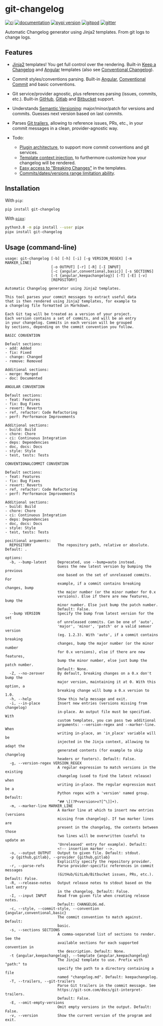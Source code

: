 # git-changelog

[![ci](https://github.com/pawamoy/git-changelog/workflows/ci/badge.svg)](https://github.com/pawamoy/git-changelog/actions?query=workflow%3Aci)
[![documentation](https://img.shields.io/badge/docs-mkdocs%20material-blue.svg?style=flat)](https://pawamoy.github.io/git-changelog/)
[![pypi version](https://img.shields.io/pypi/v/git-changelog.svg)](https://pypi.org/project/git-changelog/)
[![gitpod](https://img.shields.io/badge/gitpod-workspace-blue.svg?style=flat)](https://gitpod.io/#https://github.com/pawamoy/git-changelog)
[![gitter](https://badges.gitter.im/join%20chat.svg)](https://app.gitter.im/#/room/#git-changelog:gitter.im)

Automatic Changelog generator using Jinja2 templates. From git logs to change logs.

## Features

- [Jinja2][jinja2] templates!
  You get full control over the rendering.
  Built-in [Keep a Changelog][keep-a-changelog] and [Angular][angular] templates
  (also see [Conventional Changelog][conventional-changelog]).
- Commit styles/conventions parsing.
  Built-in [Angular][angular-convention], [Conventional Commit][conventional-commit] and basic conventions.
- Git service/provider agnostic,
  plus references parsing (issues, commits, etc.).
  Built-in [GitHub][github-refs], [Gitlab][gitlab-refs] and [Bitbucket][bitbucket-refs] support.
- Understands [Semantic Versioning][semantic-versioning]:
  major/minor/patch for versions and commits.
  Guesses next version based on last commits.
- Parses [Git trailers][git-trailers], allowing to reference
  issues, PRs, etc., in your commit messages
  in a clean, provider-agnostic way.

- Todo:
    - [Plugin architecture][issue-19],
      to support more commit conventions and git services.
    - [Template context injection][issue-17],
      to furthermore customize how your changelog will be rendered.
    - [Easy access to "Breaking Changes"][issue-14] in the templates.
    - [Commits/dates/versions range limitation ability][issue-16].

[jinja2]:                 http://jinja.pocoo.org/
[keep-a-changelog]:       http://keepachangelog.com/en/1.0.0/
[angular]:                https://github.com/angular/angular/blob/master/CHANGELOG.md
[conventional-changelog]: https://github.com/conventional-changelog/conventional-changelog
[semantic-versioning]:    http://semver.org/spec/v2.0.0.html
[angular-convention]:     https://github.com/angular/angular/blob/master/CONTRIBUTING.md#commit
[conventional-commit]:    https://www.conventionalcommits.org/en/v1.0.0/
[github-refs]:            https://help.github.com/articles/autolinked-references-and-urls/
[gitlab-refs]:            https://docs.gitlab.com/ce/user/markdown.html#special-gitlab-references
[bitbucket-refs]:         https://support.atlassian.com/bitbucket-cloud/docs/markup-comments
[git-trailers]:           https://git-scm.com/docs/git-interpret-trailers

[issue-14]: https://github.com/pawamoy/git-changelog/issues/14
[issue-15]: https://github.com/pawamoy/git-changelog/issues/15
[issue-16]: https://github.com/pawamoy/git-changelog/issues/16
[issue-17]: https://github.com/pawamoy/git-changelog/issues/17
[issue-19]: https://github.com/pawamoy/git-changelog/issues/19

## Installation

With `pip`:

```bash
pip install git-changelog
```

With [`pipx`](https://github.com/pipxproject/pipx):

```bash
python3.8 -m pip install --user pipx
pipx install git-changelog
```

## Usage (command-line)

```
usage: git-changelog [-b] [-h] [-i] [-g VERSION_REGEX] [-m MARKER_LINE]
                     [-o OUTPUT] [-r] [-R] [-I INPUT]
                     [-c {angular,conventional,basic}] [-s SECTIONS]
                     [-t {angular,keepachangelog}] [-T] [-E] [-v]
                     [REPOSITORY]

Automatic Changelog generator using Jinja2 templates.

This tool parses your commit messages to extract useful data
that is then rendered using Jinja2 templates, for example to
a changelog file formatted in Markdown.

Each Git tag will be treated as a version of your project.
Each version contains a set of commits, and will be an entry
in your changelog. Commits in each version will be grouped
by sections, depending on the commit convention you follow.

BASIC CONVENTION

Default sections:
- add: Added
- fix: Fixed
- change: Changed
- remove: Removed

Additional sections:
- merge: Merged
- doc: Documented

ANGULAR CONVENTION

Default sections:
- feat: Features
- fix: Bug Fixes
- revert: Reverts
- ref, refactor: Code Refactoring
- perf: Performance Improvements

Additional sections:
- build: Build
- chore: Chore
- ci: Continuous Integration
- deps: Dependencies
- doc, docs: Docs
- style: Style
- test, tests: Tests

CONVENTIONALCOMMIT CONVENTION

Default sections:
- feat: Features
- fix: Bug Fixes
- revert: Reverts
- ref, refactor: Code Refactoring
- perf: Performance Improvements

Additional sections:
- build: Build
- chore: Chore
- ci: Continuous Integration
- deps: Dependencies
- doc, docs: Docs
- style: Style
- test, tests: Tests

positional arguments:
  REPOSITORY            The repository path, relative or absolute. Default: .

options:
  -b, --bump-latest     Deprecated, use --bump=auto instead.
                        Guess the new latest version by bumping the previous
                        one based on the set of unreleased commits. For
                        example, if a commit contains breaking changes, bump
                        the major number (or the minor number for 0.x
                        versions). Else if there are new features, bump the
                        minor number. Else just bump the patch number.
                        Default: False.
  --bump VERSION        Specify the bump from latest version for the set
                        of unreleased commits. Can be one of 'auto',
                        'major', 'minor', 'patch' or a valid semver version
                        (eg. 1.2.3). With 'auto', if a commit contains breaking
                        changes, bump the major number (or the minor number
                        for 0.x versions), else if there are new features,
                        bump the minor number, else just bump the patch number.
                        Default: None.
  -Z, --no-zerover      By default, breaking changes on a 0.x don't bump the
                        major version, maintaining it at 0. With this option, a
                        breaking change will bump a 0.x version to 1.0.
  -h, --help            Show this help message and exit.
  -i, --in-place        Insert new entries (versions missing from changelog)
                        in-place. An output file must be specified. With
                        custom templates, you can pass two additional
                        arguments: --version-regex and --marker-line. When
                        writing in-place, an 'in_place' variable will be
                        injected in the Jinja context, allowing to adapt the
                        generated contents (for example to skip changelog
                        headers or footers). Default: False.
  -g, --version-regex VERSION_REGEX
                        A regular expression to match versions in the existing
                        changelog (used to find the latest release) when
                        writing in-place. The regular expression must be a
                        Python regex with a 'version' named group. Default:
                        ^## \[(?P<version>v?[^\]]+).
  -m, --marker-line MARKER_LINE
                        A marker line at which to insert new entries (versions
                        missing from changelog). If two marker lines are
                        present in the changelog, the contents between those
                        two lines will be overwritten (useful to update an
                        'Unreleased' entry for example). Default:
                        <!-- insertion marker -->.
  -o, --output OUTPUT   Output to given file. Default: stdout.
  -p {github,gitlab}, --provider {github,gitlab}
                        Explicitly specify the repository provider.
  -r, --parse-refs      Parse provider-specific references in commit messages
                        (GitHub/GitLab/Bitbucket issues, PRs, etc.). Default: False.
  -R, --release-notes   Output release notes to stdout based on the last entry
                        in the changelog. Default: False.
  -I, --input INPUT     Read from given file when creating release notes.
                        Default: CHANGELOG.md.
  -c, --style, --commit-style, --convention {angular,conventional,basic}
                        The commit convention to match against. Default:
                        basic.
  -s, --sections SECTIONS
                        A comma-separated list of sections to render. See the
                        available sections for each supported convention in
                        the description. Default: None.
  -t {angular,keepachangelog}, --template {angular,keepachangelog}
                        The Jinja2 template to use. Prefix with "path:" to
                        specify the path to a directory containing a file
                        named "changelog.md". Default: keepachangelog.
  -T, --trailers, --git-trailers
                        Parse Git trailers in the commit message. See
                        https://git-scm.com/docs/git-interpret-trailers.
                        Default: False.
  -E, --omit-empty-versions
                        Omit empty versions in the output. Default: False.
  -v, --version         Show the current version of the program and exit.
```

